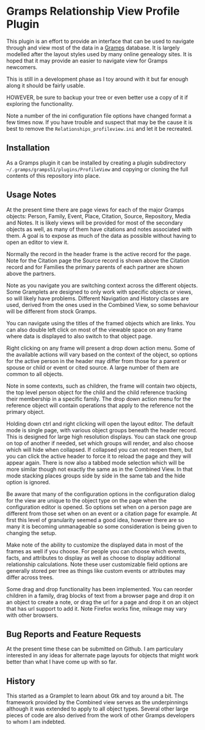 # Gramps Relationship View Profile Plugin

This plugin is an effort to provide an interface that can be used to navigate through and view most of the data in a [Gramps](https://gramps-project.org) database. It is largely modelled after the layout styles used by many online genealogy sites. It is hoped that it may provide an easier to navigate view for Gramps newcomers.

This is still in a development phase as I toy around with it but far enough along it should be fairly usable.

HOWEVER, be sure to backup your tree or even better use a copy of it if exploring the functionality.

Note a number of the ini configuration file options have changed format a few times now.  If you have trouble and suspect that may be the cause it is best to remove the `Relationships_profileview.ini` and let it be recreated.

## Installation
        
As a Gramps plugin it can be installed by creating a plugin subdirectory `~/.gramps/gramps51/plugins/ProfileView` and copying or cloning the full contents of this repository into place.

## Usage Notes

At the present time there are page views for each of the major Gramps objects: Person, Family, Event, Place, Citation, Source, Repository, Media and Notes. It is likely views will be provided for most of the secondary objects as well, as many of them have citations and notes associated with them. A goal is to expose as much of the data as possible without having to open an editor to view it.

Normally the record in the header frame is the active record for the page. Note for the Citation page the Source record is shown above the Citation record and for Families the primary parents of each partner are shown above the partners.

Note as you navigate you are switching context across the different objects. Some Gramplets are designed to only work with specific objects or views, so will likely have problems.  Different Navigation and History classes are used, derived from the ones used in the Combined View, so some behaviour will be different from stock Gramps.

You can navigate using the titles of the framed objects which are links.  You can also double left click on most of the viewable space on any frame where data is displayed to also switch to that object page.

Right clicking on any frame will present a drop down action menu. Some of the available actions will vary based on the context of the object, so options for the active person in the header may differ from those for a parent or spouse or child or event or cited source. A large number of them are common to all objects.

Note in some contexts, such as children, the frame will contain two objects, the top level person object for the child and the child reference tracking their membership in a specific family. The drop down action menu for the reference object will contain operations that apply to the reference not the primary object.

Holding down ctrl and right clicking will open the layout editor. The default mode is single page, with various object groups beneath the header record. This is designed for large high resolution displays. You can stack one group on top of another if needed, set which groups will render, and also choose which will hide when collapsed. If collapsed you can not reopen them, but you can click the active header to force it to reload the page and they will appear again. There is now also a tabbed mode selection which will be more similar though not exactly the same as in the Combined View. In that mode stacking places groups side by side in the same tab and the hide option is ignored.

Be aware that many of the configuration options in the configuration dialog for the view are unique to the object type on the page when the configuration editor is opened. So options set when on a person page are different from those set when on an event or a citation page for example.  At first this level of granularity seemed a good idea, however there are so many it is becoming unmanageable so some consideration is being given to changing the setup.

Make note of the ability to customize the displayed data in most of the frames as well if you choose. For people you can choose which events, facts, and attributes to display as well as choose to display additional relationship calculations. Note these user customizable field options are generally stored per tree as things like custom events or attributes may differ across trees.

Some drag and drop functionality has been implemented. You can reorder children in a family, drag blocks of text from a browser page and drop it on an object to create a note, or drag the url for a page and drop it on an object that has url support to add it. Note Firefox works fine, mileage may vary with other browsers.

## Bug Reports and Feature Requests

At the present time these can be submitted on Github. I am particulary interested in any ideas for alternate page layouts for objects that might work better than what I have come up with so far.

## History

This started as a Gramplet to learn about Gtk and toy around a bit. The framework provided by the Combined view serves as the underpinnings although it was extended to apply to all object types. Several other large pieces of code are also derived from the work of other Gramps developers to whom I am indebted.
